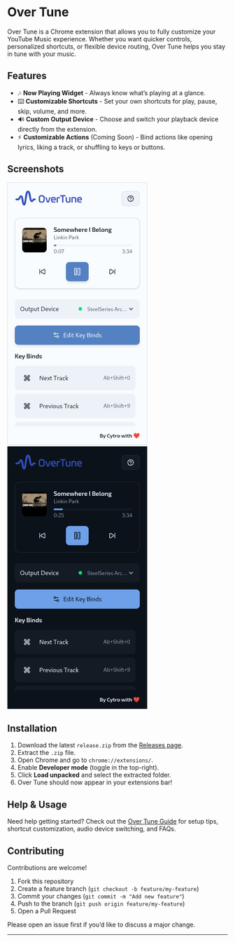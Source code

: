 # Over Tune

Over Tune is a Chrome extension that allows you to fully customize your YouTube Music experience.
Whether you want quicker controls, personalized shortcuts, or flexible device routing, Over Tune helps you stay in tune with your music.

## Features

- 🎶 **Now Playing Widget** - Always know what’s playing at a glance.
- ⌨️ **Customizable Shortcuts** - Set your own shortcuts for play, pause, skip, volume, and more.
- 🔊 **Custom Output Device** - Choose and switch your playback device directly from the extension.
- ⚡ **Customizable Actions** (Coming Soon) - Bind actions like opening lyrics, liking a track, or shuffling to keys or buttons.

## Screenshots

![Now Playing Widget](public/screenshots/light-mode.png)
![Now Playing Widget Dark](public/screenshots/dark-mode.png)

## Installation

1. Download the latest `release.zip` from the [Releases page](https://github.com/kyng-cytro/over-tune/releases).
2. Extract the `.zip` file.
3. Open Chrome and go to `chrome://extensions/`.
4. Enable **Developer mode** (toggle in the top-right).
5. Click **Load unpacked** and select the extracted folder.
6. Over Tune should now appear in your extensions bar!

## Help & Usage

Need help getting started?
Check out the [Over Tune Guide](./Guide.md) for setup tips, shortcut customization, audio device switching, and FAQs.

## Contributing

Contributions are welcome!

1. Fork this repository
2. Create a feature branch (`git checkout -b feature/my-feature`)
3. Commit your changes (`git commit -m "Add new feature"`)
4. Push to the branch (`git push origin feature/my-feature`)
5. Open a Pull Request

Please open an issue first if you’d like to discuss a major change.

---

